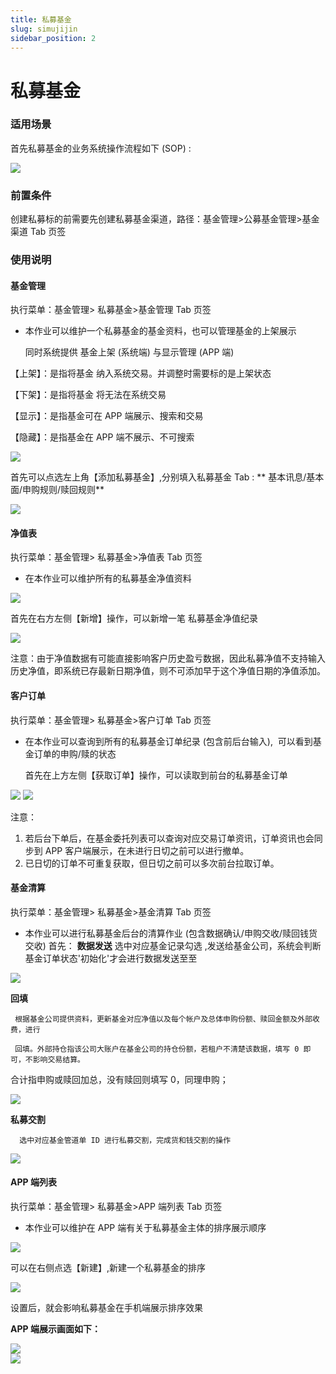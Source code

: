 ```yaml
---
title: 私募基金
slug: simujijin
sidebar_position: 2
---
```



# 私募基金

### 适用场景

首先私募基金的业务系统操作流程如下 (SOP) :

<img src="/assets/IyP7bS33yo6Q61xN2ezc473Cnbb.jpeg"/>

### 前置条件

创建私募标的前需要先创建私募基金渠道，路径：基金管理&gt;公募基金管理&gt;基金渠道 Tab 页签

### 使用说明

#### 基金管理

执行菜单：基金管理&gt; 私募基金&gt;基金管理 Tab 页签

- 本作业可以维护一个私募基金的基金资料，也可以管理基金的上架展示

   同时系统提供 基金上架 (系统端)  与显示管理 (APP 端)

【上架】：是指将基金 纳入系统交易。并调整时需要标的是上架状态      

【下架】：是指将基金 将无法在系统交易

【显示】：是指基金可在 APP 端展示、搜索和交易 

【隐藏】：是指基金在 APP 端不展示、不可搜索

<img src="/assets/OqF3bSz5Woi62vxzZr1c86ainMr.png"/>

首先可以点选左上角【添加私募基金】,分别填入私募基金 Tab : ** 基本讯息/基本面/申购规则/赎回规则**

<img src="/assets/ULkXbPdN8o3gH7xbkFScF6AYn0b.png"/>

#### 净值表

执行菜单：基金管理&gt; 私募基金&gt;净值表 Tab 页签

- 在本作业可以维护所有的私募基金净值资料

<img src="/assets/S3yzbZ58voZHgDxr1cwcuA4TnD3.png"/>

首先在右方左侧【新增】操作，可以新增一笔 私募基金净值纪录

<img src="/assets/GgmpbJevhoO4fIxAt5gc3CHnnqs.png"/>

注意：由于净值数据有可能直接影响客户历史盈亏数据，因此私募净值不支持输入历史净值，即系统已存最新日期净值，则不可添加早于这个净值日期的净值添加。

#### 客户订单

执行菜单：基金管理&gt; 私募基金&gt;客户订单 Tab 页签

- 在本作业可以查询到所有的私募基金订单纪录 (包含前后台输入),  可以看到基金订单的申购/赎的状态

  首先在上方左侧【获取订单】操作，可以读取到前台的私募基金订单

<img src="/assets/Qsljb7QeYozAjUxVlHjckk3mnWh.png"/>

<img src="/assets/IuGAb8tKMoiuhnxRTFSci2Runpf.png"/>

注意：

1. 若后台下单后，在基金委托列表可以查询对应交易订单资讯，订单资讯也会同步到 APP 客户端展示，在未进行日切之前可以进行撤单。
2. 已日切的订单不可重复获取，但日切之前可以多次前台拉取订单。

#### 基金清算

执行菜单：基金管理&gt; 私募基金&gt;基金清算 Tab 页签 

- 本作业可以进行私募基金后台的清算作业 (包含数据确认/申购交收/赎回钱货交收)
    首先：
    **数据发送** 
    选中对应基金记录勾选 ,发送给基金公司，系统会判断基金订单状态'初始化'才会进行数据发送至至

<img src="/assets/O6Udb0aDHovbQcxtqsQc8A8pnye.png"/>

**回填** 

     根据基金公司提供资料，更新基金对应净值以及每个帐户及总体申购份额、赎回金额及外部收费，进行

     回填。外部持仓指该公司大账户在基金公司的持仓份额，若租户不清楚该数据，填写 0 即可，不影响交易结算。

合计指申购或赎回加总，没有赎回则填写 0，同理申购；

<img src="/assets/UbpDbhC08ovZWnxoKCucUTk4nUc.png"/>

**私募交割** 

      选中对应基金管道单 ID 进行私募交割，完成货和钱交割的操作

<img src="/assets/OSEwbwYpOokhj1xwZ85cJ2gpnwf.png"/>

#### APP 端列表 

执行菜单：基金管理&gt; 私募基金&gt;APP 端列表 Tab 页签 

- 本作业可以维护在 APP 端有关于私募基金主体的排序展示顺序

<img src="/assets/OF43b4eI7oOCz4x7pImcvJJhnbc.png"/>

可以在右侧点选【新建】,新建一个私募基金的排序

<img src="/assets/UhYObkl47oEA38xQDlMcmDjWnab.png"/>

设置后，就会影响私募基金在手机端展示排序效果

**APP 端展示画面如下：**

<div class="grid gap-3 grid-cols-2">
<div>
<img src="/assets/EgBvbxUOxoa8DmxGZVDcV1fOn6d.png"/>
</div>
<div>
<img src="/assets/SNkUbH4CBoOo89x6pHjcZNS0nmP.png"/>
</div>
</div>

